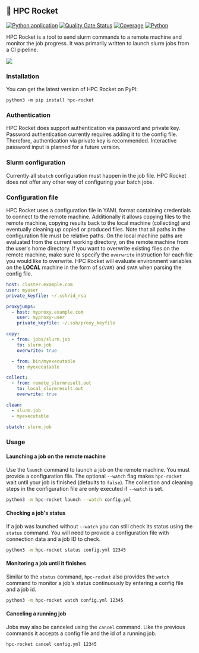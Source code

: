 ## 🚀 HPC Rocket

[![Python application](https://github.com/SvenMarcus/ssh-slurm-runner/actions/workflows/python-app.yml/badge.svg)](https://github.com/SvenMarcus/ssh-slurm-runner/actions/workflows/python-app.yml)
[![Quality Gate Status](https://sonarcloud.io/api/project_badges/measure?project=SvenMarcus_ssh-slurm-runner&metric=alert_status)](https://sonarcloud.io/dashboard?id=SvenMarcus_ssh-slurm-runner)
[![Coverage](https://sonarcloud.io/api/project_badges/measure?project=SvenMarcus_ssh-slurm-runner&metric=coverage)](https://sonarcloud.io/dashboard?id=SvenMarcus_ssh-slurm-runner)
[![Python](pythonversions.svg)](https://python.org)

HPC Rocket is a tool to send slurm commands to a remote machine and monitor the job progress. It was primarily written to launch slurm jobs from a CI pipeline.

![](demo/hpc-rocket-demo.gif)

### Installation

You can get the latest version of HPC Rocket on PyPI:
```
python3 -m pip install hpc-rocket
```

### Authentication

HPC Rocket does support authentication via password and private key. Password authentication currently requires adding it to the config file. Therefore, authentication via private key is recommended. Interactive password input is planned for a future version.

### Slurm configuration

Currently all `sbatch` configuration must happen in the job file.
HPC Rocket does not offer any other way of configuring your batch jobs.

### Configuration file

HPC Rocket uses a configuration file in YAML format containing credentials to connect to the remote machine. Additionally it allows copying files to the remote machine, copying results back to the local machine (collecting) and eventually cleaning up copied or produced files.
Note that all paths in the configuration file must be relative paths.
On the local machine paths are evaluated from the current working directory, on the remote machine from the user's home directory.
If you want to overwrite existing files on the remote machine, make sure to specify the `overwrite` instruction for each file you would like to overwrite.
HPC Rocket will evaluate environment variables on the **LOCAL** machine in the form of `${VAR}` and `$VAR` when parsing the config file.

```yaml
host: cluster.example.com
user: myuser
private_keyfile: ~/.ssh/id_rsa

proxyjumps:
  - host: myproxy.example.com
    user: myproxy-user
    private_keyfile: ~/.ssh/proxy_keyfile

copy:
  - from: jobs/slurm.job
    to: slurm.job
    overwrite: true

  - from: bin/myexecutable
    to: myexecutable

collect:
  - from: remote_slurmresult.out
    to: local_slurmresult.out
    overwrite: true

clean:
  - slurm.job
  - myexecutable

sbatch: slurm.job
```

### Usage

#### Launching a job on the remote machine

Use the `launch` command to launch a job on the remote machine. You must provide a configuration file. The optional `--watch` flag makes `hpc-rocket` wait until your job is finished (defaults to `false`). The collection and cleaning steps in the configuration file are only executed if `--watch` is set.

```bash
python3 -m hpc-rocket launch --watch config.yml
```

#### Checking a job's status

If a job was launched without `--watch` you can still check its status using the `status` command.
You will need to provide a configuration file with connection data and a job ID to check.

```bash
python3 -m hpc-rocket status config.yml 12345
```

#### Monitoring a job until it finishes

Similar to the `status` command, `hpc-rocket` also provides the `watch` command to monitor a job's status continuously by entering a config file and a job id.

```bash
python3 -m hpc-rocket watch config.yml 12345
```

#### Canceling a running job

Jobs may also be canceled using the `cancel` command. Like the previous commands it accepts a config file and the id of a running job.

```bash
hpc-rocket cancel config.yml 12345
```

